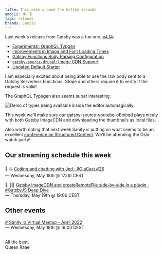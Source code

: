 ```yaml
---
title: This week around the Gatsby islands
emojii: 🏝 🗓
tags: release
brands: Sanity
---
```


Last week's release from Gatsby was a fun one, [v4.14](https://www.gatsbyjs.com/docs/reference/release-notes/v4.14/):

- [Experimental: GraphQL Typgen](https://www.gatsbyjs.com/docs/reference/release-notes/v4.14/#experimental-graphql-typegen)
- [Improvements in Image and Font Loading Times](https://www.gatsbyjs.com/docs/reference/release-notes/v4.14/#improvements-in-image-and-font-loading-times)
- [Gatsby Functions Body Parsing Configuration](https://www.gatsbyjs.com/docs/reference/release-notes/v4.14/#gatsby-functions-body-parsing-configuration)
- [`gatsby-source-drupal`: Image CDN Support](https://www.gatsbyjs.com/docs/reference/release-notes/v4.14/#gatsby-source-drupal-image-cdn-support)
- [Updated Default Starter](https://www.gatsbyjs.com/docs/reference/release-notes/v4.14/#updated-default-starter)

I am especially excited about being able to use the raw body sent to a Gatsby Serverless Functions. Stripe and others require it to verify if the request is valid!

The GraphQL Typegen also seems super interesting:

![Demo of types being available inside the editor automagically](typegen.gif)

This week we'll make sure our gatsby-source-youtube-oEmbed plays nicely with both Gatsby ImageCDN and downloading the thumbnails as local files.

Also worth noting that next week Sanity is putting on what seems to be an excellent [conference on Structured Content](https://structuredcontent.live/). We'll be attending the Oslo watch party!

## Our streaming schedule this week

🔴 ⛵ [Coding and chatting with Jed · #OlaCast #26](https://youtu.be/lt-iq_NVvQY)  
— Wednesday, May 18th @ 17:00 CEST

🔴 🏴‍☠️ [Gatsby ImageCDN and createRemoteFile side-by-side in a plugin · #GatsbyJS Deep Dive](https://youtu.be/xmMn1-vHDtA)  
— Thursday, May 19th @ 19:00 CEST

## Other events

[# Sanity.io Virtual Meetup - April 2022](https://www.meetup.com/meetup-group-dvjyRJdV/events/285234467/)  
— Wednesday, May 18th @ 19:00 CEST

&nbsp;  
All the best,  
Queen Raae
